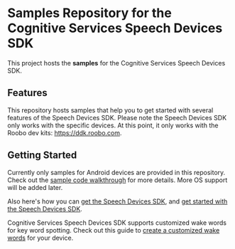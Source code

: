 # Samples Repository for the Cognitive Services Speech Devices SDK

This project hosts the **samples** for the Cognitive Services Speech Devices SDK.

## Features

This repository hosts samples that help you to get started with several features of the Speech Devices SDK. Please note the Speech Devices SDK only works with the specific devices. At this point, it only works with the Roobo dev kits: https://ddk.roobo.com.

## Getting Started

Currently only samples for Android devices are provided in this repository. Check out the [sample code walkthrough](https://github.com/Azure-Samples/Cognitive-Services-Speech-Devices-SDK/blob/master/samples/Android/Sample_Code_Walkthrough.md) for more details. More OS support will be added later.

Also here's how you can [get the Speech Devices SDK](https://aka.ms/sdsdk-get), and [get started with the Speech Devices SDK](https://docs.microsoft.com/en-us/azure/cognitive-services/speech-service/speech-devices-sdk-qsg).

Cognitive Services Speech Devices SDK supports customized wake words for key word spotting. Check out this guide to [create a customized wake words](https://aka.ms/sdsdk-kws) for your device.
